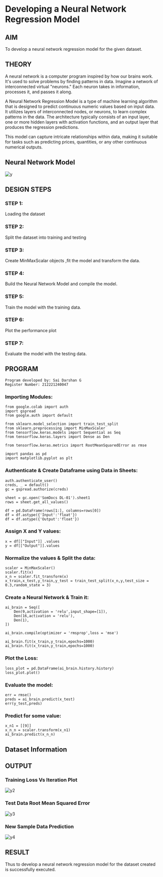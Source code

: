 # Developing a Neural Network Regression Model

## AIM

To develop a neural network regression model for the given dataset.

## THEORY
A neural network is a computer program inspired by how our brains work. It's used to solve problems by finding patterns in data. Imagine a network of interconnected virtual "neurons." Each neuron takes in information, processes it, and passes it along.

A Neural Network Regression Model is a type of machine learning algorithm that is designed to predict continuous numeric values based on input data. It utilizes layers of interconnected nodes, or neurons, to learn complex patterns in the data. The architecture typically consists of an input layer, one or more hidden layers with activation functions, and an output layer that produces the regression predictions.

This model can capture intricate relationships within data, making it suitable for tasks such as predicting prices, quantities, or any other continuous numerical outputs.




## Neural Network Model

![y](https://github.com/SaiDarshan2003/basic-nn-model/assets/94692595/36713cac-f585-4e0a-bd99-e81b379b05a4)




## DESIGN STEPS

### STEP 1:

Loading the dataset

### STEP 2:

Split the dataset into training and testing

### STEP 3:

Create MinMaxScalar objects ,fit the model and transform the data.

### STEP 4:

Build the Neural Network Model and compile the model.

### STEP 5:

Train the model with the training data.

### STEP 6:

Plot the performance plot

### STEP 7:

Evaluate the model with the testing data.

## PROGRAM
```
Program developed by: Sai Darshan G
Register Number: 212221240047
```
### Importing Modules:
```
from google.colab import auth
import gspread
from google.auth import default

from sklearn.model_selection import train_test_split
from sklearn.preprocessing import MinMaxScaler
from tensorflow.keras.models import Sequential as Seq
from tensorflow.keras.layers import Dense as Den

from tensorflow.keras.metrics import RootMeanSquaredError as rmse

import pandas as pd
import matplotlib.pyplot as plt
```
### Authenticate & Create Dataframe using Data in Sheets:
```
auth.authenticate_user()
creds, _ = default()
gc = gspread.authorize(creds)

sheet = gc.open('SomDocs DL-01').sheet1 
rows = sheet.get_all_values()

df = pd.DataFrame(rows[1:], columns=rows[0])
df = df.astype({'Input':'float'})
df = df.astype({'Output':'float'})
```
### Assign X and Y values:
```
x = df[["Input"]] .values
y = df[["Output"]].values
```
### Normalize the values & Split the data:
```
scaler = MinMaxScaler()
scaler.fit(x)
x_n = scaler.fit_transform(x)
x_train,x_test,y_train,y_test = train_test_split(x_n,y,test_size = 0.3,random_state = 3)
```
### Create a Neural Network & Train it:
```
ai_brain = Seq([
    Den(9,activation = 'relu',input_shape=[1]),
    Den(16,activation = 'relu'),
    Den(1),
])

ai_brain.compile(optimizer = 'rmsprop',loss = 'mse')

ai_brain.fit(x_train,y_train,epochs=1000)
ai_brain.fit(x_train,y_train,epochs=1000)
```
### Plot the Loss:
```
loss_plot = pd.DataFrame(ai_brain.history.history)
loss_plot.plot()
```
### Evaluate the model:
```
err = rmse()
preds = ai_brain.predict(x_test)
err(y_test,preds)
```
### Predict for some value:
```
x_n1 = [[9]]
x_n_n = scaler.transform(x_n1)
ai_brain.predict(x_n_n)
```

## Dataset Information



## OUTPUT




### Training Loss Vs Iteration Plot

![y2](https://github.com/SaiDarshan2003/basic-nn-model/assets/94692595/b348d326-b6af-4d83-9f9c-9044567c46ef)




### Test Data Root Mean Squared Error


![y3](https://github.com/SaiDarshan2003/basic-nn-model/assets/94692595/a1cde530-e7f9-4a48-b07a-c537dc9ac9b5)






### New Sample Data Prediction

![y4](https://github.com/SaiDarshan2003/basic-nn-model/assets/94692595/15c3b54d-03bd-4007-9aed-857c3602d02f)







## RESULT
Thus to develop a neural network regression model for the dataset created is successfully executed.
